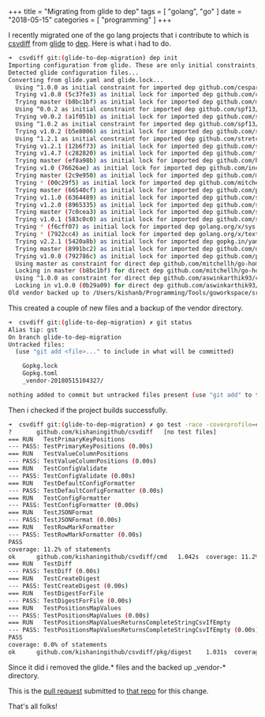 +++
title = "Migrating from glide to dep"
tags = [
    "golang", "go"
]
date = "2018-05-15"
categories = [
    "programming"
]
+++

I recently migrated one of the go lang projects that i contribute to which is [csvdiff](https://github.com/aswinkarthik93/csvdiff) from [glide](https://github.com/Masterminds/glide) to [dep](https://github.com/golang/dep). Here is what i had to do.

```bash
➜  csvdiff git:(glide-to-dep-migration) dep init
Importing configuration from glide. These are only initial constraints, and are further refined during the solve process.
Detected glide configuration files...
Converting from glide.yaml and glide.lock...
  Using ^1.0.0 as initial constraint for imported dep github.com/cespare/xxhash
  Trying v1.0.0 (5c37fe3) as initial lock for imported dep github.com/cespare/xxhash
  Trying master (b8bc1bf) as initial lock for imported dep github.com/mitchellh/go-homedir
  Using ^0.0.2 as initial constraint for imported dep github.com/spf13/cobra
  Trying v0.0.2 (a1f051b) as initial lock for imported dep github.com/spf13/cobra
  Using ^1.0.2 as initial constraint for imported dep github.com/spf13/viper
  Trying v1.0.2 (b5e8006) as initial lock for imported dep github.com/spf13/viper
  Using ^1.2.1 as initial constraint for imported dep github.com/stretchr/testify
  Trying v1.2.1 (12b6f73) as initial lock for imported dep github.com/stretchr/testify
  Trying v1.4.7 (c282820) as initial lock for imported dep github.com/fsnotify/fsnotify
  Trying master (ef8a98b) as initial lock for imported dep github.com/hashicorp/hcl
  Trying v1.0 (76626ae) as initial lock for imported dep github.com/inconshreveable/mousetrap
  Trying master (2c9e950) as initial lock for imported dep github.com/magiconair/properties
  Trying * (00c29f5) as initial lock for imported dep github.com/mitchellh/mapstructure
  Trying master (66540cf) as initial lock for imported dep github.com/pelletier/go-toml
  Trying v1.1.0 (6364489) as initial lock for imported dep github.com/spf13/afero
  Trying v1.2.0 (8965335) as initial lock for imported dep github.com/spf13/cast
  Trying master (7c0cea3) as initial lock for imported dep github.com/spf13/jwalterweatherman
  Trying v1.0.1 (583c0c0) as initial lock for imported dep github.com/spf13/pflag
  Trying * (f6cff07) as initial lock for imported dep golang.org/x/sys
  Trying * (7922cc4) as initial lock for imported dep golang.org/x/text
  Trying v2.2.1 (5420a8b) as initial lock for imported dep gopkg.in/yaml.v2
  Trying master (8991bc2) as initial lock for imported dep github.com/davecgh/go-spew
  Trying v1.0.0 (792786c) as initial lock for imported dep github.com/pmezard/go-difflib
  Using master as constraint for direct dep github.com/mitchellh/go-homedir
  Locking in master (b8bc1bf) for direct dep github.com/mitchellh/go-homedir
  Using ^1.0.0 as constraint for direct dep github.com/aswinkarthik93/csvdiff
  Locking in v1.0.0 (0b29a09) for direct dep github.com/aswinkarthik93/csvdiff
Old vendor backed up to /Users/kishanb/Programming/Tools/goworkspace/src/github.com/kishaningithub/csvdiff/_vendor-20180515104327
```

This created a couple of new files and a backup of the vendor directory.

```bash
➜  csvdiff git:(glide-to-dep-migration) ✗ git status
Alias tip: gst
On branch glide-to-dep-migration
Untracked files:
  (use "git add <file>..." to include in what will be committed)

	Gopkg.lock
	Gopkg.toml
	_vendor-20180515104327/

nothing added to commit but untracked files present (use "git add" to track)
```

Then i checked if the project builds successfully.

```bash
➜  csvdiff git:(glide-to-dep-migration) ✗ go test -race -coverprofile=coverage.txt -covermode=atomic -v ./...
?   	github.com/kishaningithub/csvdiff	[no test files]
=== RUN   TestPrimaryKeyPositions
--- PASS: TestPrimaryKeyPositions (0.00s)
=== RUN   TestValueColumnPositions
--- PASS: TestValueColumnPositions (0.00s)
=== RUN   TestConfigValidate
--- PASS: TestConfigValidate (0.00s)
=== RUN   TestDefaultConfigFormatter
--- PASS: TestDefaultConfigFormatter (0.00s)
=== RUN   TestConfigFormatter
--- PASS: TestConfigFormatter (0.00s)
=== RUN   TestJSONFormat
--- PASS: TestJSONFormat (0.00s)
=== RUN   TestRowMarkFormatter
--- PASS: TestRowMarkFormatter (0.00s)
PASS
coverage: 11.2% of statements
ok  	github.com/kishaningithub/csvdiff/cmd	1.042s	coverage: 11.2% of statements
=== RUN   TestDiff
--- PASS: TestDiff (0.00s)
=== RUN   TestCreateDigest
--- PASS: TestCreateDigest (0.00s)
=== RUN   TestDigestForFile
--- PASS: TestDigestForFile (0.00s)
=== RUN   TestPositionsMapValues
--- PASS: TestPositionsMapValues (0.00s)
=== RUN   TestPositionsMapValuesReturnsCompleteStringCsvIfEmpty
--- PASS: TestPositionsMapValuesReturnsCompleteStringCsvIfEmpty (0.00s)
PASS
coverage: 0.0% of statements
ok  	github.com/kishaningithub/csvdiff/pkg/digest	1.031s	coverage: 0.0% of statements
```

Since it did i removed the glide.* files and the backed up _vendor-* directory.

This is the [pull request](https://github.com/aswinkarthik93/csvdiff/pull/12) submitted to [that repo](https://github.com/aswinkarthik93/csvdiff) for this change.

That's all folks!